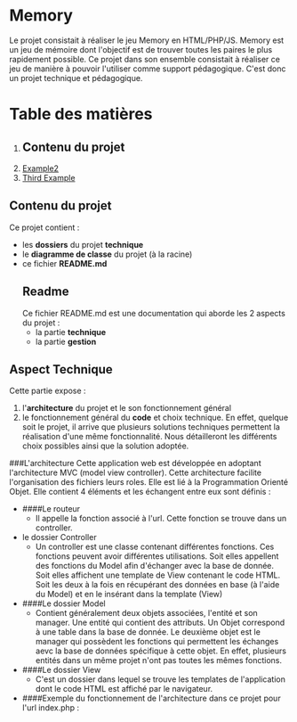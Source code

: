 # Memory

Le projet consistait à réaliser le jeu Memory en HTML/PHP/JS. Memory est un jeu de mémoire dont l'objectif est de trouver toutes les paires le plus rapidement possible. Ce projet dans son ensemble consistait à réaliser ce jeu de manière à pouvoir l'utiliser comme support pédagogique. C'est donc un projet technique et pédagogique.

# Table des matières
1. Contenu du projet
   -
2. [Example2](#example2)
3. [Third Example](#third-example)


## Contenu du projet
Ce projet contient : 
 - les **dossiers** du projet **technique**
 - le **diagramme de classe** du projet (à la racine)
 - ce fichier **README.md**
   ## Readme
    Ce fichier README.md est une documentation qui aborde les 2 aspects du projet :
    -  la partie **technique**
    -  la partie **gestion**
 
 ## Aspect Technique
 Cette partie expose : 
  1. l'**architecture** du projet et le son fonctionnement général
  2. le fonctionnement général du **code** et choix technique. En effet, quelque soit le projet, il arrive que plusieurs solutions techniques permettent la réalisation d'une même fonctionnalité. Nous détailleront les différents choix possibles ainsi que la solution adoptée.
  
###L'architecture
Cette application web est développée en adoptant l'architecture MVC (model view controller). Cette architecture facilite l'organisation des fichiers leurs roles. Elle est lié à la Programmation Orienté Objet. Elle contient 4 éléments et les échangent entre eux sont définis : 
- ####Le routeur
  - Il appelle la fonction associé à l'url. Cette fonction se trouve dans un controller.
- le dossier Controller
  - Un controller est une classe contenant différentes fonctions. Ces fonctions peuvent avoir différentes utilisations. Soit elles appellent des fonctions du Model afin d'échanger avec la base de donnée. Soit elles affichent une template de View contenant le code HTML. Soit les deux à la fois en récupérant des données en base (à l'aide du Model) et en le insérant dans la template (View)
- ####Le dossier Model
  - Contient généralement deux objets associées, l'entité et son manager. Une entité qui contient des attributs. Un Objet correspond à une table dans la base de donnée. Le deuxième objet est le manager qui possèdent les fonctions qui permettent les échanges aevc la base de données spécifique à cette objet. En effet, plusieurs entités dans un même projet n'ont pas toutes les mêmes fonctions.
- ####Le dossier View
  - C'est un dossier dans lequel se trouve les templates de l'application dont le code HTML est affiché par le navigateur. 
- ####Exemple du fonctionnement de l'architecture dans ce projet pour l'url index.php : 

